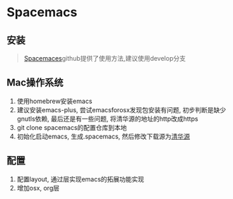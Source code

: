 # Spacemacs

## 安装

> [Spacemaces](https://github.com/syl20bnr/spacemacs)github提供了使用方法,建议使用develop分支

## Mac操作系统

1. 使用homebrew安装emacs
1. 建议安装emacs-plus, 尝试emacsforosx发现包安装有问题, 初步判断是缺少gnutls依赖, 最后还是有一些问题, 将清华源的地址的http改成https
1. git clone spacemacs的配置仓库到本地
1. 初始化启动emacs, 生成.spacemacs, 然后修改下载源为[清华源](https://mirrors.tuna.tsinghua.edu.cn/help/elpa/)

## 配置

1. 配置layout, 通过层实现emacs的拓展功能实现
1. 增加osx, org层

